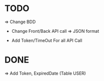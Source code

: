 

# TODO

=> Change BDD

 - Change Front/Back API call => JSON format
 + Add Token/TimeOut For all API Call
 

 # DONE

 => Add Token, ExpiredDate (Table USER)

 